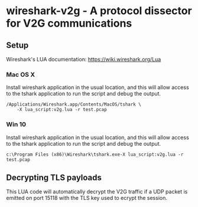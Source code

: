 # wireshark-v2g - A protocol dissector for V2G communications

## Setup

Wireshark's LUA documentation:  https://wiki.wireshark.org/Lua

### Mac OS X

Install wireshark application in the usual location, and this will
allow access to the tshark application to run the script and debug
the output.

```
/Applications/Wireshark.app/Contents/MacOS/tshark \
    -X lua_script:v2g.lua -r test.pcap
```

### Win 10

Install wireshark application in the usual location, and this will
allow access to the tshark application to run the script and debug
the output.

```
c:\Program Files (x86)\Wireshark\tshark.exe-X lua_script:v2g.lua -r test.pcap
```

## Decrypting TLS payloads

This LUA code will automatically decrypt the V2G traffic if a UDP packet is
emitted on port 15118 with the TLS key used to ecrypt the session.
